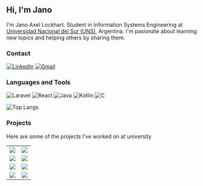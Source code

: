## Hi, I'm Jano ##
I'm Jano Axel Lockhart. Student in Information Systems Engineering at <a href="https://uns.edu.ar/">Universidad Nacional del Sur (UNS)</a>, Argentina.
I'm pasionate about learning new topics and helping others by sharing them.

### Contact

[![LinkedIn](https://img.shields.io/badge/LinkedIn-0077B5?style=for-the-badge&logo=linkedin&logoColor=white)](https://www.linkedin.com/in/janolockhart/)
[![Gmail](https://img.shields.io/badge/Gmail-F32413?style=for-the-badge&logo=gmail&logoColor=white)](mailto:janolockhart@gmail.com)



### Languages and Tools ###

![Laravel](https://img.shields.io/badge/laravel-%23FF2D20.svg?style=for-the-badge&logo=laravel&logoColor=white)
![React](https://img.shields.io/badge/react-%2320232a.svg?style=for-the-badge&logo=react&logoColor=%2361DAFB)
![Java](https://img.shields.io/badge/java-red?style=for-the-badge)
![Kotlin](https://img.shields.io/badge/kotlin-%237F52FF.svg?style=for-the-badge&logo=kotlin&logoColor=white)
![C](https://img.shields.io/badge/c-%2300599C.svg?style=for-the-badge&logo=c&logoColor=white)

![Top Langs](https://github-readme-stats.vercel.app/api/top-langs/?username=JanoALockhart&layout=compact)

### Projects ###
Here are some of the projects I've worked on at university

<table>
    <tr>
        <td>
            <a href="https://github.com/JanoALockhart/ProyectoReactLibreria2023"><img src="https://github-readme-stats.vercel.app/api/pin/?username=JanoALockhart&repo=ProyectoReactLibreria2023"></a>
        </td>
        <td>
            <a href="https://github.com/JanoALockhart/ProyectoLaravelLibreria2023"><img src="https://github-readme-stats.vercel.app/api/pin/?username=JanoALockhart&repo=ProyectoLaravelLibreria2023"></a>
        </td>
    </tr>
    <tr>
        <td>
            <a href="https://github.com/JanoALockhart/ProyectoPSSObraSocial"><img src="https://github-readme-stats.vercel.app/api/pin/?username=JanoALockhart&repo=ProyectoPSSObraSocial"></a>
        </td>
        <td>
            <a href="https://github.com/elagarrigue/AyDS23-Winchester3"><img src="https://github-readme-stats.vercel.app/api/pin/?username=elagarrigue&repo=AyDS23-Winchester3"></a>
        </td>
    </tr>
    <tr>
        <td>
            <a href="https://github.com/JanoALockhart/PROYECTO-SO"><img src="https://github-readme-stats.vercel.app/api/pin/?username=JanoALockhart&repo=PROYECTO-SO"></a>
        </td>
        <td>
            <a href="https://github.com/JanoALockhart/ProyectoODC2021"><img src="https://github-readme-stats.vercel.app/api/pin/?username=JanoALockhart&repo=ProyectoODC2021"></a>
        </td>
    </tr>
    <tr>
        <td>
            <a href="https://github.com/JanoALockhart/tdp-proyecto-3"><img src="https://github-readme-stats.vercel.app/api/pin/?username=JanoALockhart&repo=tdp-proyecto-3)](https://github.com/JanoALockhart/tdp-proyecto-3"></a>
        </td>
        <td>
            <a href="https://github.com/JanoALockhart/tdp-proyecto-2"><img src="https://github-readme-stats.vercel.app/api/pin/?username=JanoALockhart&repo=tdp-proyecto-2"></a>
        </td>
    </tr>
</table>






